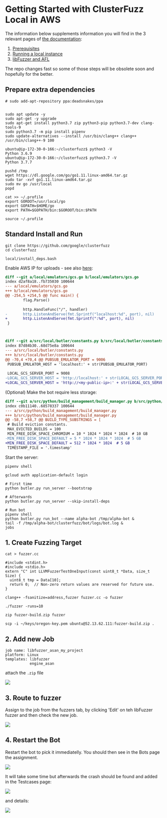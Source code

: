 # Getting Started with ClusterFuzz Local in AWS

The information below supplements information you will find in the 3 relevant pages of [the documentation](https://google.github.io/clusterfuzz):

1. [Prerequisites](https://google.github.io/clusterfuzz/getting-started/prerequisites/)
2. [Running a local instance](https://google.github.io/clusterfuzz/getting-started/local-instance/)
3. [libFuzzer and AFL](https://google.github.io/clusterfuzz/setting-up-fuzzing/libfuzzer-and-afl/)

The repo changes fast so some of those steps will be obsolete soon and hopefully for the better.

## Prepare extra dependencies
```
# sudo add-apt-repository ppa:deadsnakes/ppa


sudo apt update -y
sudo apt-get -y upgrade
sudo apt-get install python3.7 zip python3-pip python3.7-dev clang-tools-9
sudo python3.7 -m pip install pipenv
sudo update-alternatives --install /usr/bin/clang++ clang++ /usr/bin/clang++-9 100

ubuntu@ip-172-30-0-166:~/clusterfuzz$ python3 -V
Python 3.6.9
ubuntu@ip-172-30-0-166:~/clusterfuzz$ python3.7 -V
Python 3.7.7

pushd /tmp
wget https://dl.google.com/go/go1.11.linux-amd64.tar.gz
sudo tar -xvf go1.11.linux-amd64.tar.gz
sudo mv go /usr/local
popd

cat >> ~/.profile
export GOROOT=/usr/local/go
export GOPATH=$HOME/go
export PATH=$GOPATH/bin:$GOROOT/bin:$PATH

source ~/.profile
```

## Standard Install and Run


```
git clone https://github.com/google/clusterfuzz
cd clusterfuzz

local/install_deps.bash
```

Enable AWS IP for uploads - see also [here](https://github.com/google/clusterfuzz/issues/163#issuecomment-624449147):

```diff
diff --git a/local/emulators/gcs.go b/local/emulators/gcs.go
index d2af8a18..fb735030 100644
--- a/local/emulators/gcs.go
+++ b/local/emulators/gcs.go
@@ -254,5 +254,5 @@ func main() {
        flag.Parse()
 
        http.HandleFunc("/", handler)
-       http.ListenAndServe(fmt.Sprintf("localhost:%d", port), nil)
+       http.ListenAndServe(fmt.Sprintf(":%d", port), nil)
 }



diff --git a/src/local/butler/constants.py b/src/local/butler/constants.py
index 87d84b30..68d75e8a 100644
--- a/src/local/butler/constants.py
+++ b/src/local/butler/constants.py
@@ -70,4 +70,4 @@ PUBSUB_EMULATOR_PORT = 9006
 PUBSUB_EMULATOR_HOST = 'localhost:' + str(PUBSUB_EMULATOR_PORT)
 
 LOCAL_GCS_SERVER_PORT = 9008
-LOCAL_GCS_SERVER_HOST = 'http://localhost:' + str(LOCAL_GCS_SERVER_PORT)
+LOCAL_GCS_SERVER_HOST = 'http://<my-public-ip>:' + str(LOCAL_GCS_SERVER_PORT)
```

(Optional) Make the bot require less storage:

```diff
diff --git a/src/python/build_management/build_manager.py b/src/python/build_management/build_manager.py
index c0b11140..68578337 100644
--- a/src/python/build_management/build_manager.py
+++ b/src/python/build_management/build_manager.py
@@ -58,7 +58,7 @@ BUILD_TYPE_SUBSTRINGS = [
 # Build eviction constants.
 MAX_EVICTED_BUILDS = 100
 MIN_FREE_DISK_SPACE_CHROMIUM = 10 * 1024 * 1024 * 1024  # 10 GB
-MIN_FREE_DISK_SPACE_DEFAULT = 5 * 1024 * 1024 * 1024  # 5 GB
+MIN_FREE_DISK_SPACE_DEFAULT = 512 * 1024 * 1024  # 5 GB
 TIMESTAMP_FILE = '.timestamp'
```

Start the server:

```
pipenv shell

gcloud auth application-default login

# First time
python butler.py run_server --bootstrap

# Afterwards
python butler.py run_server --skip-install-deps

# Run bot
pipenv shell
python butler.py run_bot --name alpha-bot /tmp/alpha-bot &
tail -f /tmp/alpha-bot/clusterfuzz/bot/logs/bot.log &
jobs
```

## 1. Create Fuzzing Target

```
cat > fuzzer.cc

#include <stdint.h>
#include <stdio.h>
extern "C" int LLVMFuzzerTestOneInput(const uint8_t *Data, size_t Size) {
  uint8_t tmp = Data[10];
  return 0;  // Non-zero return values are reserved for future use.
}

clang++ -fsanitize=address,fuzzer fuzzer.cc -o fuzzer

./fuzzer -runs=10

zip fuzzer-build.zip fuzzer

scp -i ~/keys/oregon-key.pem ubuntu@52.13.62.111:fuzzer-build.zip .
```


## 2. Add new Job

```
job name: libfuzzer_asan_my_project
platform: Linux
templates: libfuzzer
           engine_asan
```
attach the `.zip` file

![](images/add-job.png)


## 3. Route to fuzzer

Assign to the job from the fuzzers tab, by clicking 'Edit' on teh libFuzzer fuzzer and then check the new job.

![](images/edit-fuzzer.png)

## 4. Restart the Bot

Restart the bot to pick it immediatelly. You should then see in the Bots page the assignment.

![](images/bots-in-list.png)

It will take some time but afterwards the crash should be found and added in the Testcases page:

![](images/testcase-1.png)

and details:

![](images/testcase-2.png)
